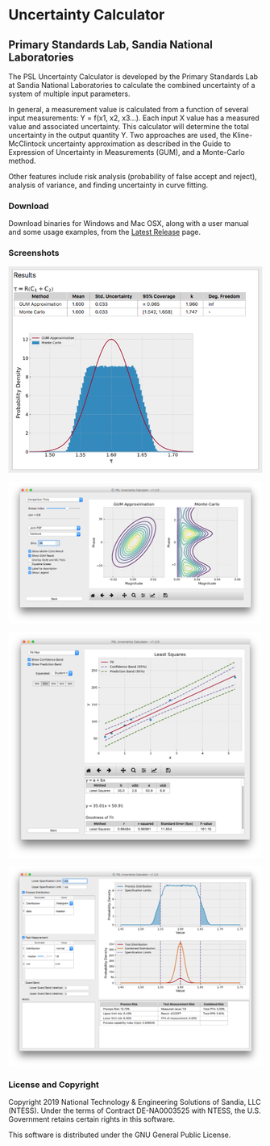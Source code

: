 # Uncertainty Calculator
## Primary Standards Lab, Sandia National Laboratories

The PSL Uncertainty Calculator is developed by the Primary Standards Lab at Sandia National Laboratories to calculate the combined uncertainty of a system of multiple input parameters.

In general, a measurement value is calculated from a function of several input measurements: Y = f(x1, x2, x3...).
Each input X value has a measured value and associated uncertainty.
This calculator will determine the total uncertainty in the output quantity Y.
Two approaches are used, the Kline-McClintock uncertainty approximation as described in the Guide to Expression of Uncertainty in Measurements (GUM), and a Monte-Carlo method.

Other features include risk analysis (probability of false accept and reject), analysis of variance, and finding uncertainty in curve fitting.


### Download

Download binaries for Windows and Mac OSX, along with a user manual and some usage examples, from the [Latest Release](https://github.com/SandiaPSL/UncertaintyCalc/releases/latest) page.


### Screenshots

![Uncertainty Output](/img/output.png)

![Joint PDF output](/img/jointpdf.png)

![Curve Fitting](/img/curvefit.png)

![Risk Analysis](/img/risk.png)


### License and Copyright

Copyright 2019 National Technology & Engineering Solutions of Sandia, LLC (NTESS). Under the terms of Contract DE-NA0003525 with NTESS, the U.S. Government retains certain rights in this software.

This software is distributed under the GNU General Public License.
